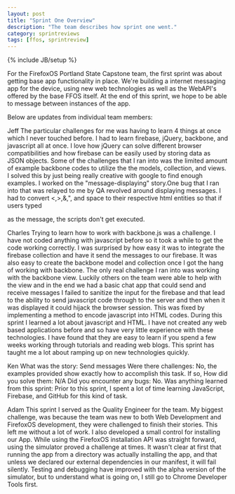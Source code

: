 ```yaml
---
layout: post
title: "Sprint One Overview"
description: "The team describes how sprint one went."
category: sprintreviews
tags: [ffos, sprintreview]
---
```

{% include JB/setup %}

For the FirefoxOS Portland State Capstone team, the first sprint was
about getting base app functionality in place. We're building a internet
messaging app for the device, using new web technologies as well as the
WebAPI's offered by the base FFOS itself. At the end of this sprint, we
hope to be able to message between instances of the app.

Below are updates from individual team members:

Jeff
The particular challenges for me was having to learn 4 things at once
which I never touched before. I had to learn firebase, jQuery, backbone,
and javascript all at once.
I love how jQuery can solve different browser compatibilities and how
firebase can be easily used by storing data as JSON objects. Some of the
challenges that I ran into was the 
limited amount of example backbone codes to utilize the the models,
collection, and views. I solved this by just being really creative with
google to find enough examples. I worked on the 
"message-displaying" story.One bug that I ran into that was relayed to
me by QA revolved around displaying messages. I had to convert <,>,&,",
and space to their respective html entities so that if users typed
<script> ..... </script> as the message, the scripts don't get executed.

Charles
Trying to learn how to work with backbone.js was a challenge. I have not
coded anything with javascript before so it took a while to get the code
working correctly. 
I was surprised by how easy it was to integrate the firebase collection
and have it send the messages to our firebase. It was also easy to
create the backbone model and collection once I got the hang of working
with backbone. The only real challenge I ran into was working with the
backbone view. Luckily others on the team were able to help with the
view and in the end we had a basic chat app that could send and receive
messages
I failed to sanitize the input for the firebase and that lead to the
ability to send javascript code through to the server and then when it
was displayed it could hijack the browser session. This was fixed by
implementing a method to encode javascript into HTML codes. 
During this sprint I learned a lot about javascript and HTML. I have not
created any web based applications before and so have very little
experience with these technologies. I have found that they are easy to
learn if you spend a few weeks working through tutorials and reading web
blogs. This sprint has taught me a lot about ramping up on new
technologies quickly.

Ken
What was the story: Send messages
Were there challenges: No, the examples provided show exactly how to
accomplish this task.
If so, How did you solve them: N/A
Did you encounter any bugs: No.
Was anything learned from this sprint: Prior to this sprint, I spent a
lot of time learning JavaScript, Firebase, and GitHub for this kind of
task.

Adam
This sprint I served as the Quality Engineer for the team. My biggest
challenge, was because the team was new to both Web Development and
FirefoxOS development, they were challenged to finish their stories.
This left me without a lot of work. 
I also developed a small control for installing our App. While using the
FirefoxOS installation API was straight forward, using the simulator
proved a challenge at times. It wasn't clear at first that running the
app from a directory was actually installing the app, and that unless we
declared our external dependencies in our manifest, it will fail
silently. Testing and debugging have improved with the alpha version of
the simulator, but to understand what is going on, I still go to Chrome
Developer Tools first.
